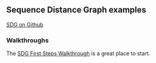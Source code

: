 ## Sequence Distance Graph examples

 [SDG on Github](https://github.com/bioinfologics/sdg)

### Walkthroughs

The [SDG First Steps Walkthrough](first_steps.md) is a great place to start.
